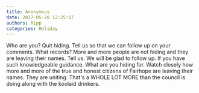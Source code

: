 ```yaml
---
title: Anonymous
date: 2017-05-20 12:25:17
authors: Ripp
categories: Holiday
---
```


 Who are you? Quit hiding.   Tell us so that we can follow up on your comments. What records? More and more people are not hiding and they are leaving their names. Tell us. We will be glad to follow up. If you have such knowledgeable guidance. What are you hiding for. Watch closely how more and more of the true and honest citizens of Fairhope are leaving their names. They are uniting. That's a WHOLE LOT MORE than the council is doing along with the koolaid drinkers.